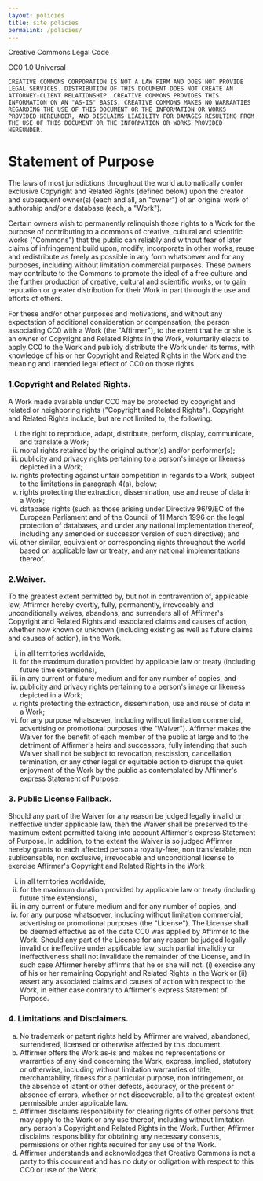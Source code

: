 ```yaml
---
layout: policies
title: site policies
permalink: /policies/
--- 
```


Creative Commons Legal Code
<div class="universal" >
CC0 1.0 Universal

    CREATIVE COMMONS CORPORATION IS NOT A LAW FIRM AND DOES NOT PROVIDE
    LEGAL SERVICES. DISTRIBUTION OF THIS DOCUMENT DOES NOT CREATE AN
    ATTORNEY-CLIENT RELATIONSHIP. CREATIVE COMMONS PROVIDES THIS
    INFORMATION ON AN "AS-IS" BASIS. CREATIVE COMMONS MAKES NO WARRANTIES
    REGARDING THE USE OF THIS DOCUMENT OR THE INFORMATION OR WORKS
    PROVIDED HEREUNDER, AND DISCLAIMS LIABILITY FOR DAMAGES RESULTING FROM
    THE USE OF THIS DOCUMENT OR THE INFORMATION OR WORKS PROVIDED
    HEREUNDER.
</div>
    
<h1>Statement of Purpose</h1>

<p>The laws of most jurisdictions throughout the world automatically confer
exclusive Copyright and Related Rights (defined below) upon the creator
and subsequent owner(s) (each and all, an "owner") of an original work of
authorship and/or a database (each, a "Work").

Certain owners wish to permanently relinquish those rights to a Work for
the purpose of contributing to a commons of creative, cultural and
scientific works ("Commons") that the public can reliably and without fear
of later claims of infringement build upon, modify, incorporate in other
works, reuse and redistribute as freely as possible in any form whatsoever
and for any purposes, including without limitation commercial purposes.
These owners may contribute to the Commons to promote the ideal of a free
culture and the further production of creative, cultural and scientific
works, or to gain reputation or greater distribution for their Work in
part through the use and efforts of others.

For these and/or other purposes and motivations, and without any
expectation of additional consideration or compensation, the person
associating CC0 with a Work (the "Affirmer"), to the extent that he or she
is an owner of Copyright and Related Rights in the Work, voluntarily
elects to apply CC0 to the Work and publicly distribute the Work under its
terms, with knowledge of his or her Copyright and Related Rights in the
Work and the meaning and intended legal effect of CC0 on those rights.
</p>

<h3>1.Copyright and Related Rights.</h3>
  <p> A Work made available under CC0 may be
protected by copyright and related or neighboring rights ("Copyright and
Related Rights"). Copyright and Related Rights include, but are not
limited to, the following:</p>
<ol type="i">
<li>the right to reproduce, adapt, distribute, perform, display,
     communicate, and translate a Work;</li>
<li>moral rights retained by the original author(s) and/or performer(s);</li>
<li>publicity and privacy rights pertaining to a person's image or
     likeness depicted in a Work;</li>
<li>rights protecting against unfair competition in regards to a Work,
     subject to the limitations in paragraph 4(a), below;</li>
<li>rights protecting the extraction, dissemination, use and reuse of data
     in a Work;</li>
<li> database rights (such as those arising under Directive 96/9/EC of the
     European Parliament and of the Council of 11 March 1996 on the legal
     protection of databases, and under any national implementation
     thereof, including any amended or successor version of such
      directive); and</li>
 <li> other similar, equivalent or corresponding rights throughout the
     world based on applicable law or treaty, and any national
     implementations thereof.</li>
</ol>

<h3>2.Waiver.</h3>
<p>To the greatest extent permitted by, but not in contravention
of, applicable law, Affirmer hereby overtly, fully, permanently,
irrevocably and unconditionally waives, abandons, and surrenders all of
Affirmer's Copyright and Related Rights and associated claims and causes
of action, whether now known or unknown (including existing as well as
future claims and causes of action), in the Work.</p>

<ol type="i">
<li>in all territories
worldwide,</li>
<li>for the maximum duration provided by applicable law or
treaty (including future time extensions),</li>
<li>in any current or future
medium and for any number of copies, and </li>
<li>publicity and privacy rights pertaining to a person's image or
     likeness depicted in a Work;</li>
<li>rights protecting the extraction, dissemination, use and reuse of data
     in a Work;</li>
<li> for any purpose whatsoever,
including without limitation commercial, advertising or promotional
purposes (the "Waiver"). Affirmer makes the Waiver for the benefit of each
member of the public at large and to the detriment of Affirmer's heirs and
successors, fully intending that such Waiver shall not be subject to
revocation, rescission, cancellation, termination, or any other legal or
equitable action to disrupt the quiet enjoyment of the Work by the public
as contemplated by Affirmer's express Statement of Purpose.</li>
</ol>

<h3>3. Public License Fallback.</h3>

<p>Should any part of the Waiver for any reason
be judged legally invalid or ineffective under applicable law, then the
Waiver shall be preserved to the maximum extent permitted taking into
account Affirmer's express Statement of Purpose. In addition, to the
extent the Waiver is so judged Affirmer hereby grants to each affected
person a royalty-free, non transferable, non sublicensable, non exclusive,
irrevocable and unconditional license to exercise Affirmer's Copyright and
Related Rights in the Work </p>

<ol type="i">
<li>in all territories
worldwide,</li>
<li>for the maximum duration provided by applicable law or
treaty (including future time extensions),</li>
<li>in any current or future
medium and for any number of copies, and </li>
<li>for any purpose whatsoever, including without
limitation commercial, advertising or promotional purposes (the
"License"). The License shall be deemed effective as of the date CC0 was
applied by Affirmer to the Work. Should any part of the License for any
reason be judged legally invalid or ineffective under applicable law, such
partial invalidity or ineffectiveness shall not invalidate the remainder
of the License, and in such case Affirmer hereby affirms that he or she
will not.
 (i) exercise any of his or her remaining Copyright and Related
Rights in the Work or (ii) assert any associated claims and causes of
action with respect to the Work, in either case contrary to Affirmer's
express Statement of Purpose.</li>
</ol>

<h3>4. Limitations and Disclaimers.</h3>

<ol type="a">
<li> No trademark or patent rights held by Affirmer are waived, abandoned,
    surrendered, licensed or otherwise affected by this document.</li>
<li>Affirmer offers the Work as-is and makes no representations or
    warranties of any kind concerning the Work, express, implied,
    statutory or otherwise, including without limitation warranties of
    title, merchantability, fitness for a particular purpose, non
    infringement, or the absence of latent or other defects, accuracy, or
    the present or absence of errors, whether or not discoverable, all to
    the greatest extent permissible under applicable law.</li>
<li>Affirmer disclaims responsibility for clearing rights of other persons
    that may apply to the Work or any use thereof, including without
    limitation any person's Copyright and Related Rights in the Work.
    Further, Affirmer disclaims responsibility for obtaining any necessary
    consents, permissions or other rights required for any use of the
    Work.</li>
<li> Affirmer understands and acknowledges that Creative Commons is not a
    party to this document and has no duty or obligation with respect to
    this CC0 or use of the Work.
</li>
</ol>